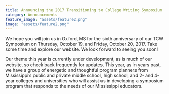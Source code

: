 ```yaml
---
title: Announcing the 2017 Transitioning to College Writing Symposium
category: Announcements
feature_image: "assets/feature2.png"
image: "assets/feature2.png"
---
```


We hope you will join us in Oxford, MS for the sixth anniversary of our TCW Symposium on Thursday, October 19, and Friday, October 20, 2017. Take some time and explore our website. We look forward to seeing you soon!

<!-- more -->

Our theme this year is currently under development, as is much of our website, so check back frequently for updates. This year, as in years past, we have a group of energetic and thoughtful program planners from Mississippi’s public and private middle school, high school, and 2- and 4-year colleges and universities who will assist us in developing a symposium program that responds to the needs of our Mississippi educators.


